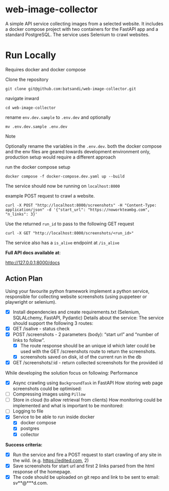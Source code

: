 # web-image-collector
A simple API service collecting images from a selected website. It includes a docker compose project with two containers for the FastAPI app and a standard PostgreSQL. The service uses Selenium to crawl websites.

# Run Locally
Requires docker and docker compose

Clone the repository

```
git clone git@github.com:batsandi/web-image-collector.git
```
navigate inward

```
cd web-image-collector
```
rename `env.dev.sample` to `.env.dev` and optionally

```
mv .env.dev.sample .env.dev
```

>[!NOTE]
> Optionally rename the variables in the `.env.dev`. both the docker compose and the env files are geared towards development environment only, production setup would require a different approach

run the docker compose setup

```
docker compose -f docker-compose.dev.yaml up --build
```
The service should now be running on `localhost:8000`

example POST request to crawl a website.

```
curl -X POST "http://localhost:8000/screenshots" -H "Content-Type: application/json" -d '{"start_url": "https://noworkteambg.com", "n_links": 3}'
```
Use the returned `run_id` to pass to the following GET request

```
curl -X GET "http://localhost:8000/screenshots/<run_id>"
```
The service also has a `is_alive` endpoint at `/is_alive`

__Full API docs available at__:

http://127.0.0.1:8000/docs


## Action Plan
Using your favourite python framework implement a python service, responsible for collecting website screenshots (using puppeteer or playwright or selenium).
- [x] Install dependencies and create requirements.txt (Selenium, SQLALchemy, FastAPI, Pydantic)
Details about the service:
The service should support the following 3 routes:
- [x] GET /isalive - status check
- [x] POST /screenshots - 2 parameters (body): “start url” and “number of links to follow”. 
  - [x] The route response should be an unique id which later could be used with the GET /screenshots route to return the screenshots.
  - [x] screenshots saved on disk, id of the current run in the db
- [x] GET /screenshots/:id - return collected screenshots for the provided id

While developing the solution focus on following:
Performance
  - [x] Async crawling using `BackgroundTask` in FastAPI
How storing web page screenshots could be optimised:
- [ ] Compressing images using `Pillow`
- [ ] Store in cloud (to allow retrieval from clients)
How monitoring could be implemented and what is important to be monitored:
- [ ] Logging to file
- [x] Service to be able to run inside docker
  - [x] docker compose
  - [x] postgres
  - [x] collector

__Success criteria:__
- [x] Run the service and fire a POST request to start crawling of any site in the wild. (e.g. https://edited.com, 2)
- [x] Save screenshots for start url and first 2 links parsed from the html response of the homepage.
- [x] The code should be uploaded on git repo and link to be sent to email: sv**@***d.com.
